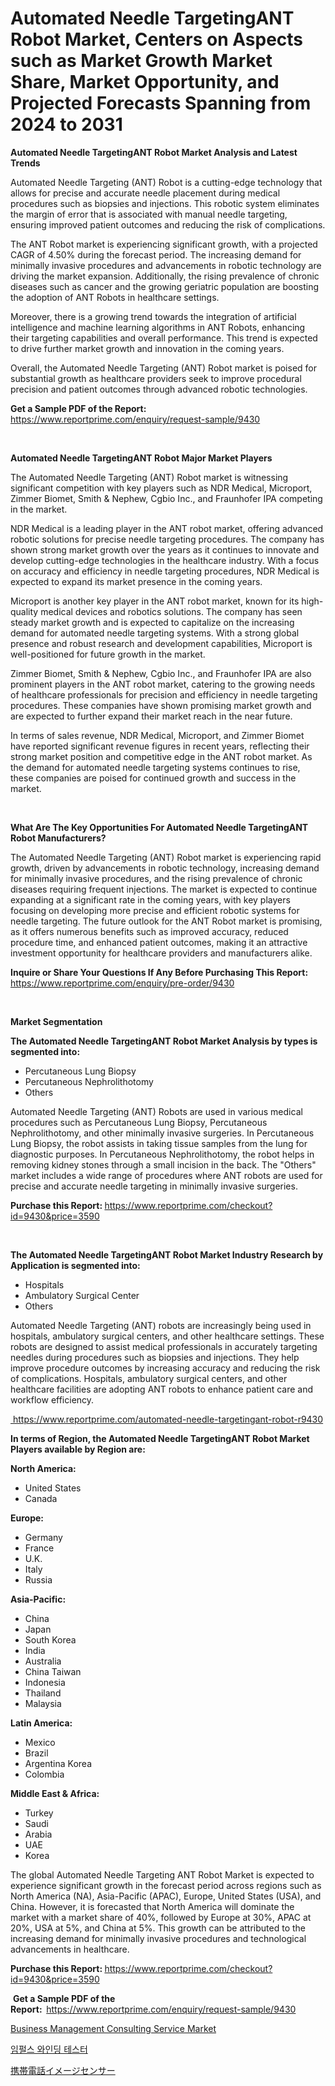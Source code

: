 <p><h1>Automated Needle TargetingANT Robot Market, Centers on Aspects such as Market Growth Market Share, Market Opportunity, and Projected Forecasts Spanning from 2024 to 2031</h1></p><p><strong>Automated Needle TargetingANT Robot Market Analysis and Latest Trends</strong></p>
<p><p>Automated Needle Targeting (ANT) Robot is a cutting-edge technology that allows for precise and accurate needle placement during medical procedures such as biopsies and injections. This robotic system eliminates the margin of error that is associated with manual needle targeting, ensuring improved patient outcomes and reducing the risk of complications.</p><p>The ANT Robot market is experiencing significant growth, with a projected CAGR of 4.50% during the forecast period. The increasing demand for minimally invasive procedures and advancements in robotic technology are driving the market expansion. Additionally, the rising prevalence of chronic diseases such as cancer and the growing geriatric population are boosting the adoption of ANT Robots in healthcare settings.</p><p>Moreover, there is a growing trend towards the integration of artificial intelligence and machine learning algorithms in ANT Robots, enhancing their targeting capabilities and overall performance. This trend is expected to drive further market growth and innovation in the coming years.</p><p>Overall, the Automated Needle Targeting (ANT) Robot market is poised for substantial growth as healthcare providers seek to improve procedural precision and patient outcomes through advanced robotic technologies.</p></p>
<p><strong>Get a Sample PDF of the Report:&nbsp;</strong> <a href="https://www.reportprime.com/enquiry/request-sample/9430">https://www.reportprime.com/enquiry/request-sample/9430</a></p>
<p>&nbsp;</p>
<p><strong>Automated Needle TargetingANT Robot Major Market Players</strong></p>
<p><p>The Automated Needle Targeting (ANT) Robot market is witnessing significant competition with key players such as NDR Medical, Microport, Zimmer Biomet, Smith & Nephew, Cgbio Inc., and Fraunhofer IPA competing in the market. </p><p>NDR Medical is a leading player in the ANT robot market, offering advanced robotic solutions for precise needle targeting procedures. The company has shown strong market growth over the years as it continues to innovate and develop cutting-edge technologies in the healthcare industry. With a focus on accuracy and efficiency in needle targeting procedures, NDR Medical is expected to expand its market presence in the coming years.</p><p>Microport is another key player in the ANT robot market, known for its high-quality medical devices and robotics solutions. The company has seen steady market growth and is expected to capitalize on the increasing demand for automated needle targeting systems. With a strong global presence and robust research and development capabilities, Microport is well-positioned for future growth in the market.</p><p>Zimmer Biomet, Smith & Nephew, Cgbio Inc., and Fraunhofer IPA are also prominent players in the ANT robot market, catering to the growing needs of healthcare professionals for precision and efficiency in needle targeting procedures. These companies have shown promising market growth and are expected to further expand their market reach in the near future.</p><p>In terms of sales revenue, NDR Medical, Microport, and Zimmer Biomet have reported significant revenue figures in recent years, reflecting their strong market position and competitive edge in the ANT robot market. As the demand for automated needle targeting systems continues to rise, these companies are poised for continued growth and success in the market.</p></p>
<p>&nbsp;</p>
<p><strong>What Are The Key Opportunities For Automated Needle TargetingANT Robot Manufacturers?</strong></p>
<p><p>The Automated Needle Targeting (ANT) Robot market is experiencing rapid growth, driven by advancements in robotic technology, increasing demand for minimally invasive procedures, and the rising prevalence of chronic diseases requiring frequent injections. The market is expected to continue expanding at a significant rate in the coming years, with key players focusing on developing more precise and efficient robotic systems for needle targeting. The future outlook for the ANT Robot market is promising, as it offers numerous benefits such as improved accuracy, reduced procedure time, and enhanced patient outcomes, making it an attractive investment opportunity for healthcare providers and manufacturers alike.</p></p>
<p><strong>Inquire or Share Your Questions If Any Before Purchasing This Report:</strong> <a href="https://www.reportprime.com/enquiry/pre-order/9430">https://www.reportprime.com/enquiry/pre-order/9430</a></p>
<p>&nbsp;</p>
<p><strong>Market Segmentation</strong></p>
<p><strong>The Automated Needle TargetingANT Robot Market Analysis by types is segmented into:</strong></p>
<p><ul><li>Percutaneous Lung Biopsy</li><li>Percutaneous Nephrolithotomy</li><li>Others</li></ul></p>
<p><p>Automated Needle Targeting (ANT) Robots are used in various medical procedures such as Percutaneous Lung Biopsy, Percutaneous Nephrolithotomy, and other minimally invasive surgeries. In Percutaneous Lung Biopsy, the robot assists in taking tissue samples from the lung for diagnostic purposes. In Percutaneous Nephrolithotomy, the robot helps in removing kidney stones through a small incision in the back. The "Others" market includes a wide range of procedures where ANT robots are used for precise and accurate needle targeting in minimally invasive surgeries.</p></p>
<p><strong>Purchase this Report:&nbsp;</strong><a href="https://www.reportprime.com/checkout?id=9430&price=3590">https://www.reportprime.com/checkout?id=9430&price=3590</a></p>
<p>&nbsp;</p>
<p><strong>The Automated Needle TargetingANT Robot Market Industry Research by Application is segmented into:</strong></p>
<p><ul><li>Hospitals</li><li>Ambulatory Surgical Center</li><li>Others</li></ul></p>
<p><p>Automated Needle Targeting (ANT) robots are increasingly being used in hospitals, ambulatory surgical centers, and other healthcare settings. These robots are designed to assist medical professionals in accurately targeting needles during procedures such as biopsies and injections. They help improve procedure outcomes by increasing accuracy and reducing the risk of complications. Hospitals, ambulatory surgical centers, and other healthcare facilities are adopting ANT robots to enhance patient care and workflow efficiency.</p></p>
<p><a href="https://www.reportprime.com/automated-needle-targetingant-robot-r9430">&nbsp;https://www.reportprime.com/automated-needle-targetingant-robot-r9430</a></p>
<p><strong>In terms of Region, the Automated Needle TargetingANT Robot Market Players available by Region are:</strong></p>
<p>
    <p> <strong> North America: </strong>
        <ul>
            <li>United States</li>
            <li>Canada</li>
        </ul>
        </p> 
    <p> <strong> Europe: </strong>
        <ul>
            <li>Germany</li>
            <li>France</li>
            <li>U.K.</li>
            <li>Italy</li>
            <li>Russia</li>
        </ul>
        </p> 
    <p> <strong> Asia-Pacific: </strong>
        <ul>
            <li>China</li>
            <li>Japan</li>
            <li>South Korea</li>
            <li>India</li>
            <li>Australia</li>
            <li>China Taiwan</li>
            <li>Indonesia</li>
            <li>Thailand</li>
            <li>Malaysia</li>
        </ul>
        </p> 
    <p> <strong> Latin America: </strong>
        <ul>
            <li>Mexico</li>
            <li>Brazil</li>
            <li>Argentina Korea</li>
            <li>Colombia</li>
        </ul>
        </p> 
    <p> <strong> Middle East & Africa: </strong>
        <ul>
            <li>Turkey</li>
            <li>Saudi</li>
            <li>Arabia</li>
            <li>UAE</li>
            <li>Korea</li>
        </ul>
    </p>
    </p>
<p><p>The global Automated Needle Targeting ANT Robot Market is expected to experience significant growth in the forecast period across regions such as North America (NA), Asia-Pacific (APAC), Europe, United States (USA), and China. However, it is forecasted that North America will dominate the market with a market share of 40%, followed by Europe at 30%, APAC at 20%, USA at 5%, and China at 5%. This growth can be attributed to the increasing demand for minimally invasive procedures and technological advancements in healthcare.</p></p>
<p><strong>Purchase this Report: </strong><a href="https://www.reportprime.com/checkout?id=9430&price=3590">https://www.reportprime.com/checkout?id=9430&price=3590</a></p>
<p>&nbsp;<strong>Get a Sample PDF of the Report:&nbsp;&nbsp;</strong><a href="https://www.reportprime.com/enquiry/request-sample/9430">https://www.reportprime.com/enquiry/request-sample/9430</a></p>
<p><strong></strong></p>
<p><p><a href="https://issuu.com/reportprime-2/docs/business-management-consulting-service-market-size">Business Management Consulting Service Market</a></p><p><a href="https://github.com/mpodehpw07370073/Market-Research-Report-List-3/blob/main/8092638102813.md">임펄스 와인딩 테스터</a></p><p><a href="https://github.com/nxboeu02965442/Market-Research-Report-List-3/blob/main/924488884787.md">携帯電話イメージセンサー</a></p></p>